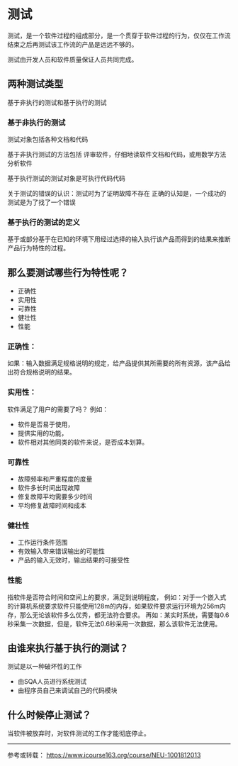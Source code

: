 # 测试

测试，是一个软件过程的组成部分，是一个贯穿于软件过程的行为，仅仅在工作流结束之后再测试该工作流的产品是远远不够的。

测试由开发人员和软件质量保证人员共同完成。

## 两种测试类型

基于非执行的测试和基于执行的测试

### 基于非执行的测试

测试对象包括各种文档和代码

基于非执行测试的方法包括
评审软件，仔细地读软件文档和代码，或用数学方法分析软件

基于执行测试的测试对象是可执行代码代码

关于测试的错误的认识：测试时为了证明故障不存在
正确的认知是，一个成功的测试是为了找了一个错误

### 基于执行的测试的定义

基于或部分基于在已知的环境下用经过选择的输入执行该产品而得到的结果来推断产品行为特性的过程。

## 那么要测试哪些行为特性呢？
- 正确性
- 实用性
- 可靠性
- 健壮性
- 性能

### 正确性：
如果：输入数据满足规格说明的规定，给产品提供其所需要的所有资源，该产品给出符合规格说明的结果。

### 实用性：
软件满足了用户的需要了吗？
例如：
- 软件是否易于使用，
- 提供实用的功能，
- 软件相对其他同类的软件来说，是否成本划算。

### 可靠性
- 故障频率和严重程度的度量
- 软件多长时间出现故障
- 修复故障平均需要多少时间
- 平均修复故障时间和成本

### 健壮性
- 工作运行条件范围
- 有效输入带来错误输出的可能性
- 产品的输入无效时，输出结果的可接受性


### 性能
指软件是否符合时间和空间上的要求，满足到说明程度，
例如：对于一个嵌入式的计算机系统要求软件只能使用128m的内存，如果软件要求运行环境为256m内存，那么无论该软件多么优秀，都无法符合要求。
再如：某实时系统，需要每0.6秒采集一次数据，但是，软件无法0.6秒采用一次数据，那么该软件无法使用。


## 由谁来执行基于执行的测试？

测试是以一种破坏性的工作

- 由SQA人员进行系统测试
- 由程序员自己来调试自己的代码模块

## 什么时候停止测试？
当软件被放弃时，对软件测试的工作才能彻底停止。









----

参考或转载：
https://www.icourse163.org/course/NEU-1001812013